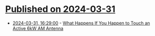 # [Published on 2024-03-31](index.md)

* [2024-03-31, 16:29:00](https://soylentnews.org/article.pl?sid=24/03/30/0650217&from=rss) - [What Happens If You Happen to Touch an Active  6kW AM Antenna](https://soylentnews.org/article.pl?sid=24/03/30/0650217&from=rss)
